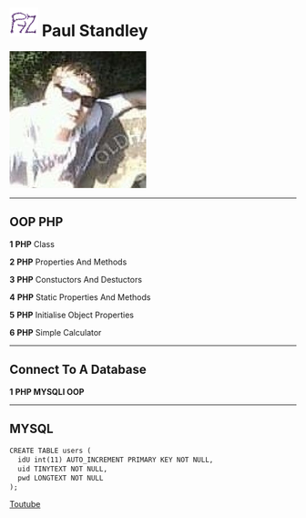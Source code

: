 # ![Icon](img/pro-icon-1.png) **__Paul Standley__**

![Profile Pick](img/profile.png)

---

## OOP PHP

__1__ **PHP** Class

__2__ **PHP** Properties And Methods

__3__ **PHP** Constuctors And Destuctors

__4__ **PHP** Static Properties And Methods

__5__ **PHP**  Initialise Object Properties

__6__ **PHP** Simple Calculator

---

## Connect To A Database

__1__ **PHP MYSQLI OOP**

---

## MYSQL

```mysql
CREATE TABLE users (
  idU int(11) AUTO_INCREMENT PRIMARY KEY NOT NULL,
  uid TINYTEXT NOT NULL,
  pwd LONGTEXT NOT NULL  
);
```

[Toutube](https://www.youtube.com/watch?v=OTSgHCyafSM&list=PL0eyrZgxdwhypQiZnYXM7z7-OTkcMgGPh&index=9)
